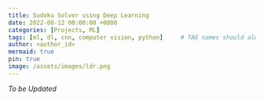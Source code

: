 ```yaml
---
title: Sudoku Solver using Deep Learning
date: 2022-08-12 00:00:00 +0800
categories: [Projects, ML]
tags: [ml, dl, cnn, computer vision, python]     # TAG names should always be lowercase
author: <author_id>
mermaid: true
pin: true
image: /assets/images/ldr.png
---
```


*To be Updated*
